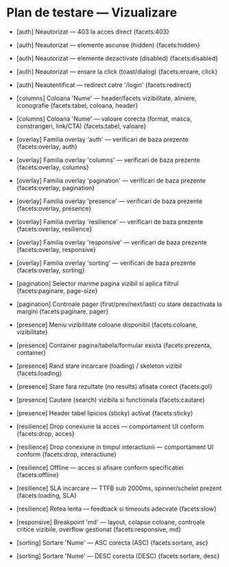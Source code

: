 # Plan de testare — Vizualizare
- [auth] Neautorizat — 403 la acces direct {facets:403}
<!-- provenance: uiux -->
- [auth] Neautorizat — elemente ascunse (hidden) {facets:hidden}
<!-- provenance: uiux -->
- [auth] Neautorizat — elemente dezactivate (disabled) {facets:disabled}
<!-- provenance: uiux -->
- [auth] Neautorizat — eroare la click (toast/dialog) {facets:eroare, click}
<!-- provenance: uiux -->
- [auth] Neautentificat — redirect catre '/login' {facets:redirect}
<!-- provenance: uiux -->
- [columns] Coloana 'Nume' — header/facets vizibilitate, aliniere, iconografie {facets:tabel, coloana, header}
<!-- provenance: uiux -->
- [columns] Coloana 'Nume' — valoare corecta (format, masca, constrangeri, link/CTA) {facets:tabel, valoare}
<!-- provenance: uiux -->
- [overlay] Familia overlay 'auth' — verificari de baza prezente {facets:overlay, auth}
<!-- provenance: uiux -->
- [overlay] Familia overlay 'columns' — verificari de baza prezente {facets:overlay, columns}
<!-- provenance: uiux -->
- [overlay] Familia overlay 'pagination' — verificari de baza prezente {facets:overlay, pagination}
<!-- provenance: uiux -->
- [overlay] Familia overlay 'presence' — verificari de baza prezente {facets:overlay, presence}
<!-- provenance: uiux -->
- [overlay] Familia overlay 'resilience' — verificari de baza prezente {facets:overlay, resilience}
<!-- provenance: uiux -->
- [overlay] Familia overlay 'responsive' — verificari de baza prezente {facets:overlay, responsive}
<!-- provenance: uiux -->
- [overlay] Familia overlay 'sorting' — verificari de baza prezente {facets:overlay, sorting}
<!-- provenance: uiux -->
- [pagination] Selector marime pagina vizibil si aplica filtrul {facets:paginare, page-size}
<!-- provenance: uiux -->
- [pagination] Controale pager (first/prev/next/last) cu stare dezactivata la margini {facets:paginare, pager}
<!-- provenance: uiux -->
- [presence] Meniu vizibilitate coloane disponibil {facets:coloane, vizibilitate}
<!-- provenance: uiux -->
- [presence] Container pagina/tabela/formular exista {facets:prezenta, container}
<!-- provenance: uiux -->
- [presence] Rand stare incarcare (loading) / skeleton vizibil {facets:loading}
<!-- provenance: uiux -->
- [presence] Stare fara rezultate (no results) afisata corect {facets:gol}
<!-- provenance: uiux -->
- [presence] Cautare (search) vizibila si functionala {facets:cautare}
<!-- provenance: uiux -->
- [presence] Header tabel lipicios (sticky) activat {facets:sticky}
<!-- provenance: uiux -->
- [resilience] Drop conexiune la acces — comportament UI conform {facets:drop, acces}
<!-- provenance: uiux -->
- [resilience] Drop conexiune in timpul interactiunii — comportament UI conform {facets:drop, interactiune}
<!-- provenance: uiux -->
- [resilience] Offline — acces si afisare conform specificatiei {facets:offline}
<!-- provenance: uiux -->
- [resilience] SLA incarcare — TTFB sub 2000ms, spinner/schelet prezent {facets:loading, SLA}
<!-- provenance: uiux -->
- [resilience] Retea lenta — feedback si timeouts adecvate {facets:slow}
<!-- provenance: uiux -->
- [responsive] Breakpoint 'md' — layout, colapse coloane, controale critice vizibile, overflow gestionat {facets:responsive, md}
<!-- provenance: uiux -->
- [sorting] Sortare 'Nume' — ASC corecta (ASC) {facets:sortare, asc}
<!-- provenance: uiux -->
- [sorting] Sortare 'Nume' — DESC corecta (DESC) {facets:sortare, desc}
<!-- provenance: uiux -->
